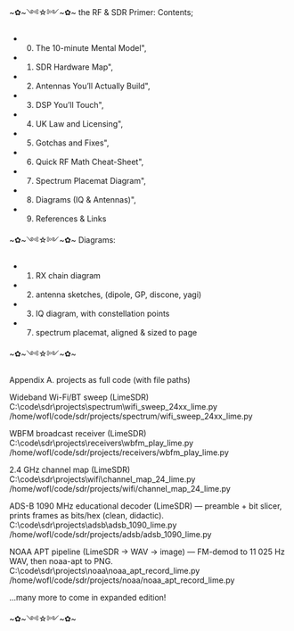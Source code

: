 ~✿~༺☆༻~✿~
the RF & SDR Primer: Contents;

- 0) The 10-minute Mental Model",
- 1) SDR Hardware Map",
- 2) Antennas You’ll Actually Build",
- 3) DSP You’ll Touch",
- 4) UK Law and Licensing",
- 5) Gotchas and Fixes",
- 6) Quick RF Math Cheat-Sheet",
- 7) Spectrum Placemat Diagram",
- 8) Diagrams (IQ & Antennas)",
- 9) References & Links

~✿~༺☆༻~✿~
Diagrams:

- 1) RX chain diagram
- 2) antenna sketches, (dipole, GP, discone, yagi)
- 3) IQ diagram, with constellation points
- 7) spectrum placemat, aligned & sized to page

~✿~༺☆༻~✿~

Appendix A. projects as full code (with file paths)

Wideband Wi-Fi/BT sweep (LimeSDR)
C:\code\sdr\projects\spectrum\wifi_sweep_24xx_lime.py
/home/wofl/code/sdr/projects/spectrum/wifi_sweep_24xx_lime.py

WBFM broadcast receiver (LimeSDR)
C:\code\sdr\projects\receivers\wbfm_play_lime.py
/home/wofl/code/sdr/projects/receivers/wbfm_play_lime.py

2.4 GHz channel map (LimeSDR)
C:\code\sdr\projects\wifi\channel_map_24_lime.py
/home/wofl/code/sdr/projects/wifi/channel_map_24_lime.py

ADS-B 1090 MHz educational decoder (LimeSDR) — preamble + bit slicer, prints frames as bits/hex (clean, didactic).
C:\code\sdr\projects\adsb\adsb_1090_lime.py
/home/wofl/code/sdr/projects/adsb/adsb_1090_lime.py

NOAA APT pipeline (LimeSDR → WAV → image) — FM-demod to 11 025 Hz WAV, then noaa-apt to PNG.
C:\code\sdr\projects\noaa\noaa_apt_record_lime.py
/home/wofl/code/sdr/projects/noaa/noaa_apt_record_lime.py


...many more to come in expanded edition!


~✿~༺☆༻~✿~

